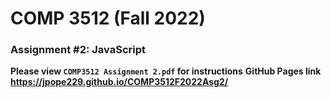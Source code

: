 # COMP 3512 (Fall 2022)
### Assignment #2: JavaScript

**Please view `COMP3512 Assignment 2.pdf` for instructions**
**GitHub Pages link https://jpope229.github.io/COMP3512F2022Asg2/**
  
